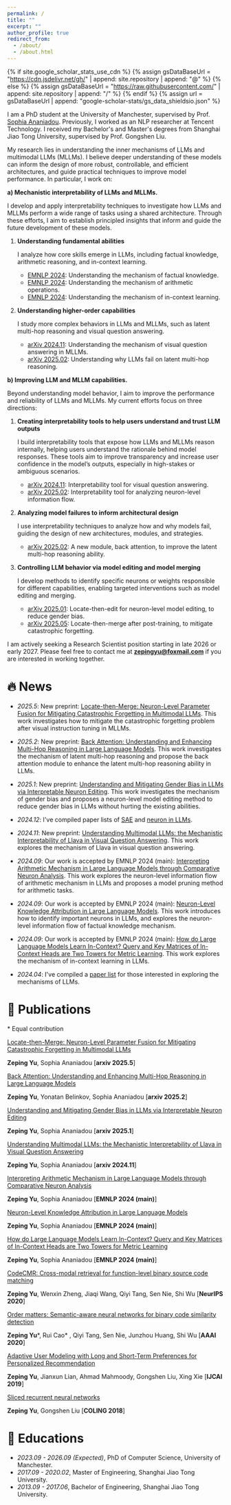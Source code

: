 ```yaml
---
permalink: /
title: ""
excerpt: ""
author_profile: true
redirect_from: 
  - /about/
  - /about.html
---
```


{% if site.google_scholar_stats_use_cdn %}
{% assign gsDataBaseUrl = "https://cdn.jsdelivr.net/gh/" | append: site.repository | append: "@" %}
{% else %}
{% assign gsDataBaseUrl = "https://raw.githubusercontent.com/" | append: site.repository | append: "/" %}
{% endif %}
{% assign url = gsDataBaseUrl | append: "google-scholar-stats/gs_data_shieldsio.json" %}

<span class='anchor' id='about-me'></span>

I am a PhD student at the University of Manchester, supervised by Prof. [Sophia Ananiadou](https://research.manchester.ac.uk/en/persons/sophia.ananiadou). Previously, I worked as an NLP researcher at Tencent Technology. I received my Bachelor's and Master's degrees from Shanghai Jiao Tong University, supervised by Prof. Gongshen Liu.

My research lies in understanding the inner mechanisms of LLMs and multimodal LLMs (MLLMs). I believe deeper understanding of these models can inform the design of more robust, controllable, and efficient architectures, and guide practical techniques to improve model performance. In particular, I work on:

**a) Mechanistic interpretability of LLMs and MLLMs.** 

I develop and apply interpretability techniques to investigate how LLMs and MLLMs perform a wide range of tasks using a shared architecture. Through these efforts, I aim to establish principled insights that inform and guide the future development of these models.

1. **Understanding fundamental abilities**
   
   I analyze how core skills emerge in LLMs, including factual knowledge, arithmetic reasoning, and in-context learning.

   - [EMNLP 2024](https://aclanthology.org/2024.emnlp-main.191.pdf): Understanding the mechanism of factual knowledge.
   - [EMNLP 2024](https://aclanthology.org/2024.emnlp-main.193.pdf): Understanding the mechanism of arithmetic operations.
   - [EMNLP 2024](https://aclanthology.org/2024.emnlp-main.192.pdf): Understanding the mechanism of in-context learning.

2. **Understanding higher-order capabilities**
   
   I study more complex behaviors in LLMs and MLLMs, such as latent multi-hop reasoning and visual question answering.

   - [arXiv 2024.11](https://arxiv.org/pdf/2411.10950): Understanding the mechanism of visual question answering in MLLMs.
   - [arXiv 2025.02](https://arxiv.org/pdf/2502.10835): Understanding why LLMs fail on latent multi-hop reasoning.

**b) Improving LLM and MLLM capabilities.** 

Beyond understanding model behavior, I aim to improve the performance and reliability of LLMs and MLLMs. My current efforts focus on three directions:

1. **Creating interpretability tools to help users understand and trust LLM outputs**

   I build interpretability tools that expose how LLMs and MLLMs reason internally, helping users understand the rationale behind model responses. These tools aim to improve transparency and increase user confidence in the model’s outputs, especially in high-stakes or ambiguous scenarios.

   - [arXiv 2024.11](https://arxiv.org/pdf/2411.10950): Interpretability tool for visual question answering.
   - [arXiv 2025.02](https://arxiv.org/pdf/2502.10835): Interpretability tool for analyzing neuron-level information flow.

2. **Analyzing model failures to inform architectural design**

   I use interpretability techniques to analyze how and why models fail, guiding the design of new architectures, modules, and strategies.

   - [arXiv 2025.02](https://arxiv.org/pdf/2502.10835): A new module, back attention, to improve the latent multi-hop reasoning ability.
     
3. **Controlling LLM behavior via model editing and model merging**

   I develop methods to identify specific neurons or weights responsible for different capabilities, enabling targeted interventions such as model editing and merging.

   - [arXiv 2025.01](https://arxiv.org/pdf/2501.14457): Locate-then-edit for neuron-level model editing, to reduce gender bias.
   - [arXiv 2025.05](https://arxiv.org/pdf/2505.16703): Locate-then-merge after post-training, to mitigate catastrophic forgetting.

I am actively seeking a Research Scientist position starting in late 2026 or early 2027. Please feel free to contact me at **zepingyu@foxmail.com** if you are interested in working together.

# 🔥 News

- *2025.5*: New preprint: [Locate-then-Merge: Neuron-Level Parameter Fusion for Mitigating Catastrophic Forgetting in Multimodal LLMs](https://arxiv.org/pdf/2505.16703). This work investigates how to mitigate the catastrophic forgetting problem after visual instruction tuning in MLLMs.

- *2025.2*: New preprint: [Back Attention: Understanding and Enhancing Multi-Hop Reasoning in Large Language Models](https://arxiv.org/pdf/2502.10835). This work investigates the mechanism of latent multi-hop reasoning and propose the back attention module to enhance the latent multi-hop reasoning ability in LLMs. 

- *2025.1*: New preprint: [Understanding and Mitigating Gender Bias in LLMs via Interpretable Neuron Editing](https://arxiv.org/pdf/2501.14457). This work investigates the mechanism of gender bias and proposes a neuron-level model editing method to reduce gender bias in LLMs without hurting the existing abilities. 

- *2024.12*: I've compiled paper lists of [SAE](https://github.com/zepingyu0512/awesome-SAE) and [neuron in LLMs](https://github.com/zepingyu0512/awesome-LLM-neuron).

- *2024.11*: New preprint: [Understanding Multimodal LLMs: the Mechanistic Interpretability of Llava in Visual Question Answering](https://arxiv.org/pdf/2411.10950). This work explores the mechanism of Llava in visual question answering. 

- *2024.09*: Our work is accepted by EMNLP 2024 (main): [Interpreting Arithmetic Mechanism in Large Language Models through Comparative Neuron Analysis](https://zepingyu0512.github.io/arithmetic-mechanism.github.io/). This work explores the neuron-level information flow of arithmetic mechanism in LLMs and proposes a model pruning method for arithmetic tasks. 

- *2024.09*: Our work is accepted by EMNLP 2024 (main): [Neuron-Level Knowledge Attribution in Large Language Models](https://zepingyu0512.github.io/neuron-attribution.github.io/). This work introduces how to identify important neurons in LLMs, and explores the neuron-level information flow of factual knowledge mechanism. 

- *2024.09*: Our work is accepted by EMNLP 2024 (main): [How do Large Language Models Learn In-Context? Query and Key
Matrices of In-Context Heads are Two Towers for Metric Learning](https://zepingyu0512.github.io/in-context-mechanism.github.io/). This work explores the mechanism of in-context learning in LLMs.

- *2024.04*: I've compiled a [paper list](https://github.com/zepingyu0512/awesome-llm-understanding-mechanism) for those interested in exploring the mechanisms of LLMs.

# 📝 Publications
\* Equal contribution

[Locate-then-Merge: Neuron-Level Parameter Fusion for Mitigating Catastrophic Forgetting in Multimodal LLMs](https://arxiv.org/pdf/2505.16703)

**Zeping Yu**, Sophia Ananiadou \[**arxiv 2025.5**\]

[Back Attention: Understanding and Enhancing Multi-Hop Reasoning in Large Language Models](https://arxiv.org/pdf/2502.10835)

**Zeping Yu**, Yonatan Belinkov, Sophia Ananiadou \[**arxiv 2025.2**\]

[Understanding and Mitigating Gender Bias in LLMs via Interpretable Neuron Editing](https://arxiv.org/pdf/2501.14457)

**Zeping Yu**, Sophia Ananiadou \[**arxiv 2025.1**\]

[Understanding Multimodal LLMs: the Mechanistic Interpretability of Llava in Visual Question Answering](https://arxiv.org/pdf/2411.10950)

**Zeping Yu**, Sophia Ananiadou \[**arxiv 2024.11**\]

[Interpreting Arithmetic Mechanism in Large Language Models through Comparative Neuron Analysis](https://zepingyu0512.github.io/arithmetic-mechanism.github.io/)

**Zeping Yu**, Sophia Ananiadou \[**EMNLP 2024 (main)**\]

[Neuron-Level Knowledge Attribution in Large Language Models](https://zepingyu0512.github.io/neuron-attribution.github.io/)

**Zeping Yu**, Sophia Ananiadou \[**EMNLP 2024 (main)**\]

[How do Large Language Models Learn In-Context? Query and Key Matrices of In-Context Heads are Two Towers for Metric Learning](https://zepingyu0512.github.io/in-context-mechanism.github.io/)

**Zeping Yu**, Sophia Ananiadou \[**EMNLP 2024 (main)**\]

[CodeCMR: Cross-modal retrieval for function-level binary source code matching](https://proceedings.neurips.cc/paper/2020/file/285f89b802bcb2651801455c86d78f2a-Paper.pdf) 

**Zeping Yu**, Wenxin Zheng, Jiaqi Wang, Qiyi Tang, Sen Nie, Shi Wu \[**NeurIPS 2020**\]

[Order matters: Semantic-aware neural networks for binary code similarity detection](https://keenlab.tencent.com/en/whitepapers/Ordermatters.pdf) 

**Zeping Yu**\*, Rui Cao\* , Qiyi Tang, Sen Nie, Junzhou Huang, Shi Wu \[**AAAI 2020**\]

[Adaptive User Modeling with Long and Short-Term Preferences for Personalized Recommendation](https://www.ijcai.org/proceedings/2019/0585.pdf) 

**Zeping Yu**, Jianxun Lian, Ahmad Mahmoody, Gongshen Liu, Xing Xie \[**IJCAI 2019**\]

[Sliced recurrent neural networks](https://arxiv.org/pdf/1807.02291.pdf) 

**Zeping Yu**, Gongshen Liu \[**COLING 2018**\]

# 📖 Educations
- *2023.09 - 2026.09 (Expected)*, PhD of Computer Science, University of Manchester.
- *2017.09 - 2020.02*, Master of Engineering, Shanghai Jiao Tong University.
- *2013.09 - 2017.06*, Bachelor of Engineering, Shanghai Jiao Tong University.
